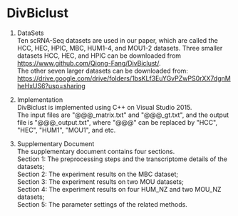 # DivBiclust


1. DataSets                                                                                                                      
Ten scRNA-Seq datasets are used in our paper, which are called the HCC, HEC, HPIC, MBC, HUM1-4, and MOU1-2 datasets.                      Three smaller datasets HCC, HEC, and HPIC can be downloaded from https://www.github.com/Qiong-Fang/DivBiclust/.                        
The other seven larger datasets can be downloaded from: https://drive.google.com/drive/folders/1bsKLf3EuYGvPZwPS0rXX7dgnMheHxUS6?usp=sharing


2. Implementation                                                                                                                       
DivBiclust is implemented using C++ on Visual Studio 2015.                                                                           
The input files are "@@@_matrix.txt" and "@@@_gt.txt", and the output file is "@@@_output.txt", where "@@@" can be replaced by "HCC", "HEC", "HUM1", "MOU1", and etc.

3. Supplementary Document                                                                                                                 
The supplementary document contains four sections.                                                                                 
Section 1: The preprocessing steps and the transcriptome details of the datasets;                                                       
Section 2: The experiment results on the MBC dataset;                                                                                  
Section 3: The experiment results on two MOU datasets;                                                                              
Section 4: The experiment results on four HUM_NZ and two MOU_NZ datasets;                                                           
Section 5: The parameter settings of the related methods.
